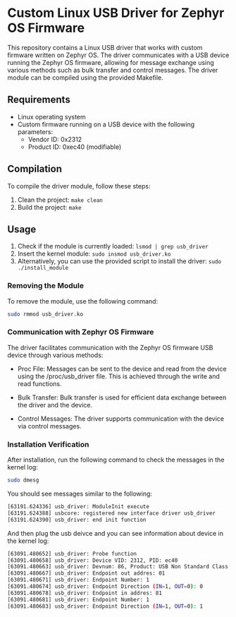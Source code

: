 # Custom Linux USB Driver for Zephyr OS Firmware

This repository contains a Linux USB driver that works with custom firmware written on Zephyr OS. The driver communicates with a USB device running the Zephyr OS firmware, allowing for message exchange using various methods such as bulk transfer and control messages. The driver module can be compiled using the provided Makefile.

## Requirements

- Linux operating system
- Custom firmware running on a USB device with the following parameters:
  - Vendor ID: 0x2312
  - Product ID: 0xec40 (modifiable)
  
## Compilation

To compile the driver module, follow these steps:

1. Clean the project: `make clean`
2. Build the project: `make`

## Usage

1. Check if the module is currently loaded: `lsmod | grep usb_driver`
2. Insert the kernel module: `sudo insmod usb_driver.ko`
3. Alternatively, you can use the provided script to install the driver: `sudo ./install_module`

### Removing the Module

To remove the module, use the following command:

```bash
sudo rmmod usb_driver.ko
```
### Communication with Zephyr OS Firmware

The driver facilitates communication with the Zephyr OS firmware USB device through various methods:

* Proc File: Messages can be sent to the device and read from the device using the /proc/usb_driver file. This is achieved through the write and read functions.

* Bulk Transfer: Bulk transfer is used for efficient data exchange between the driver and the device.

* Control Messages: The driver supports communication with the device via control messages.

### Installation Verification

After installation, run the following command to check the messages in the kernel log:

```bash
sudo dmesg
```
You should see messages similar to the following:
```bash
[63191.624336] usb_driver: ModuleInit execute
[63191.624388] usbcore: registered new interface driver usb_driver
[63191.624390] usb_driver: end init function
````

And then plug the usb deivce and you can see information about device in the kernel log:
```bash
[63091.480652] usb_driver: Probe function
[63091.480658] usb_driver: Device VID: 2312, PID: ec40
[63091.480663] usb_driver: Devnum: 86, Product: USB Non Standard Class
[63091.480667] usb_driver: Endpoint out addres: 01
[63091.480671] usb_driver: Endpoint Number: 1
[63091.480674] usb_driver: Endpoint Direction (IN=1, OUT=0): 0
[63091.480678] usb_driver: Endpoint in addres: 81
[63091.480681] usb_driver: Endpoint Number: 1
[63091.480683] usb_driver: Endpoint Direction (IN=1, OUT=0): 1
```